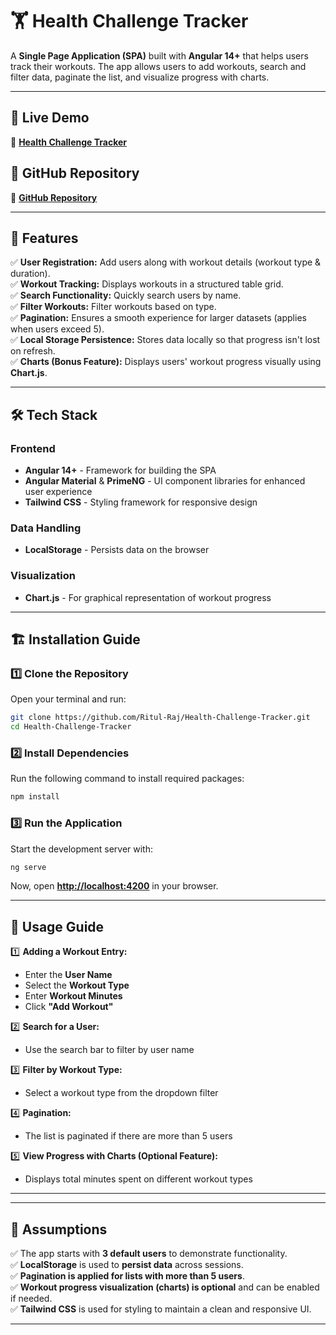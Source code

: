 # 🏋️ Health Challenge Tracker  

A **Single Page Application (SPA)** built with **Angular 14+** that helps users track their workouts. The app allows users to add workouts, search and filter data, paginate the list, and visualize progress with charts.

---

## 🚀 Live Demo  
🔗 **[Health Challenge Tracker](https://health-challenge-tracker-nine.vercel.app/)**  

## 📂 GitHub Repository  
🔗 **[GitHub Repository](https://github.com/Ritul-Raj/Health-Challenge-Tracker)**  

---

## 📌 Features  

✅ **User Registration:** Add users along with workout details (workout type & duration).  
✅ **Workout Tracking:** Displays workouts in a structured table grid.  
✅ **Search Functionality:** Quickly search users by name.  
✅ **Filter Workouts:** Filter workouts based on type.  
✅ **Pagination:** Ensures a smooth experience for larger datasets (applies when users exceed 5).  
✅ **Local Storage Persistence:** Stores data locally so that progress isn't lost on refresh.  
✅ **Charts (Bonus Feature):** Displays users' workout progress visually using **Chart.js**.  

---

## 🛠️ Tech Stack  

### **Frontend**  
- **Angular 14+** - Framework for building the SPA  
- **Angular Material** & **PrimeNG** - UI component libraries for enhanced user experience  
- **Tailwind CSS** - Styling framework for responsive design  

### **Data Handling**  
- **LocalStorage** - Persists data on the browser  

### **Visualization**  
- **Chart.js** - For graphical representation of workout progress  

---

## 🏗️ Installation Guide  

### **1️⃣ Clone the Repository**  
Open your terminal and run:  
```sh
git clone https://github.com/Ritul-Raj/Health-Challenge-Tracker.git
cd Health-Challenge-Tracker
```

### **2️⃣ Install Dependencies**  
Run the following command to install required packages:  
```sh
npm install
```

### **3️⃣ Run the Application**  
Start the development server with:  
```sh
ng serve
```
Now, open **[http://localhost:4200](http://localhost:4200)** in your browser.

---

## 📜 Usage Guide  

1️⃣ **Adding a Workout Entry:**  
   - Enter the **User Name**  
   - Select the **Workout Type**  
   - Enter **Workout Minutes**  
   - Click **"Add Workout"**  

2️⃣ **Search for a User:**  
   - Use the search bar to filter by user name  

3️⃣ **Filter by Workout Type:**  
   - Select a workout type from the dropdown filter  

4️⃣ **Pagination:**  
   - The list is paginated if there are more than 5 users  

5️⃣ **View Progress with Charts (Optional Feature):**  
   - Displays total minutes spent on different workout types  

---

---

## 📌 Assumptions  

✅ The app starts with **3 default users** to demonstrate functionality.  
✅ **LocalStorage** is used to **persist data** across sessions.  
✅ **Pagination is applied for lists with more than 5 users**.  
✅ **Workout progress visualization (charts) is optional** and can be enabled if needed.  
✅ **Tailwind CSS** is used for styling to maintain a clean and responsive UI.  

---



